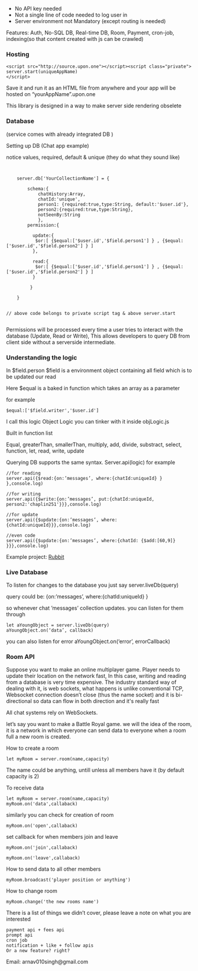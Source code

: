 * No API key needed
* Not a single line of code needed to log user in
* Server environment not Mandatory (except routing is needed)


Features: Auth, No-SQL DB, Real-time DB, Room, Payment, cron-job, indexing(so that content created with js can be crawled)

<h3>Hosting</h3>

```
<script src="http://source.upon.one"></script><script class="private">
server.start(uniqueAppName)
</script>

```

Save it and run it as an HTML file from anywhere and your app will be hosted on “yourAppName”.upon.one

This library is designed in a way to make server side rendering obselete

<h3>Database</h3> (service comes with already integrated DB )

Setting up DB (Chat app example)
 
notice values, required, default & unique (they do what they sound like)

```


	server.db['YourCollectionName'] = {

		schema:{
	  		chatHistory:Array,
	  		chatId:'unique',
	  		person1: {required:true,type:String, default:'$user.id'},
	  		person2:{required:true,type:String},
	  		notSeenBy:String
	 		},
	 	permission:{

		  update:{
		   $or:[ {$equal:['$user.id','$field.person1'] } , {$equal: ['$user.id','$field.person2'] } ]
		  },

		  read:{
		   $or:[ {$equal:['$user.id','$field.person1'] } , {$equal: ['$user.id','$field.person2'] } ]
		  }

		 }
		 
	}


// above code belongs to private script tag & above server.start


```
Permissions will be processed every time a user tries to interact with the database (Update, Read or Write), This allows developers to query DB from client side without a serverside intermediate. 

<h3> Understanding the logic </h3> 

In $field.person $field is a environment object containing all field which is to be updated our read

Here $equal is a baked in function which takes an array as a parameter

for example

`$equal:['$field.writer','$user.id']`

I call this logic Object Logic you can tinker with it inside objLogic.js

Built in function list

Equal, greaterThan, smallerThan, multiply, add, divide, substract, select, function, let, read, write, update

Querying DB supports the same syntax. Server.api(logic) for example

```
//for reading
server.api({$read:{on:’messages’, where:{chatId:uniqueId} } },console.log)

//for writing
server.api({$write:{on:’messages’, put:{chatId:uniqueId, person2:'chaplin251'}}},console.log)

//for update
server.api({$update:{on:’messages’, where:{chatId:uniqueId}}},console.log)

//even code
server.api({$update:{on:’messages’, where:{chatId: {$add:[60,9]} }}},console.log)
```

Example project: <a href="https://github.com/itsarnavsingh/rubbit">Rubbit</a>

<h3> Live Database </h3> 

To listen for changes to the database you just say server.liveDb(query) 

query could be: {on:’messages’, where:{chatId:uniqueId} } 

so whenever chat ’messages’ collection updates. you can listen for them through 

```
let aYoungObject = server.liveDb(query) 
aYoungObject.on(‘data’, callback) 
```
you can also listen for error 
aYoungObject.on(‘error’, errorCallback) 


<h3> Room API </h3> 

Suppose you want to make an online multiplayer game. Player needs to update their location on the network fast, In this case, writing and reading from a database is very time expensive. The industry standard way of dealing with it, is web sockets, what happens is unlike conventional TCP, Websocket connection doesn’t close (thus the name socket) and it is bi-directional so data can flow in both direction and it's really fast

All chat systems rely on WebSockets.

let’s say you want to make a Battle Royal game. we will the idea of the room, it is a network in which everyone can send data to everyone when a room full a new room is created.

How to create a room

```
let myRoom = server.room(name,capacity)
```

The name could be anything, untill unless all members have it (by default capacity is 2)

To receive data

```
let myRoom = server.room(name,capacity)
myRoom.on('data',callaback)
```

similarly you can check for creation of room
```
myRoom.on('open',callaback)
```

set callback for when members join and leave
```
myRoom.on('join',callaback)

myRoom.on('leave',callaback)
```

How to send data to all other members

```
myRoom.broadcast('player position or anything')
```

How to change room

```
myRoom.change('the new rooms name')
```
There is a list of things we didn’t cover, please leave a note on what you are interested

    payment api + fees api
    prompt api
    cron job
    notification + like + follow apis
    Or a new feature? right?


</h3>     Email: arnav010singh@gmail.com </h3> 